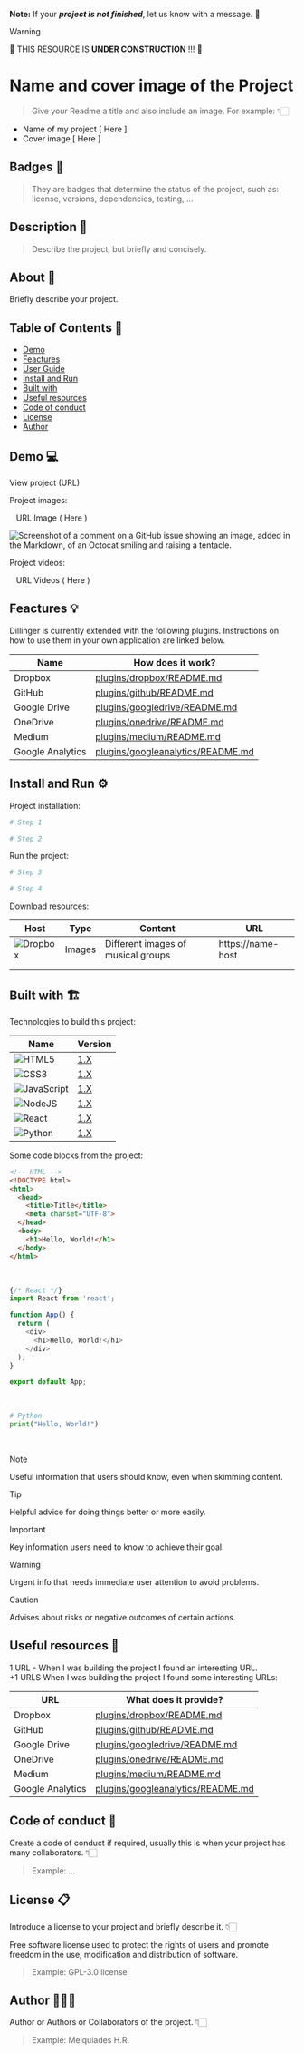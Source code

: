 **Note:** If your ***project is not finished***, let us know with a message. 👀 

> [!WARNING]
> 🚧️ THIS RESOURCE IS **UNDER CONSTRUCTION** !!! 🚧️

# Name and cover image of the Project

  > Give your Readme a title and also include an image. For example: 👇🏻

* Name of my project [ Here ]
* Cover image [ Here ]

## Badges 🎫

  > They are badges that determine the status of the project, such as: license, versions, dependencies, testing, ...

## Description 📝 

  > Describe the project, but briefly and concisely.
 
## About 🚀

Briefly describe your project.

## Table of Contents 📑

* [Demo](#demo)
* [Feactures](#feactures)
* [User Guide](#user-guide)
* [Install and Run](#install-run)
* [Built with](#built-with)
* [Useful resources](#useful-resources)
* [Code of conduct](#code-of-conduct)
* [License](#license)
* [Author](#author)


## Demo 💻

View project (URL)

Project images:

  &nbsp;&nbsp; URL Image ( Here )

![Screenshot of a comment on a GitHub issue showing an image, added in the Markdown, of an Octocat smiling and raising a tentacle.](https://myoctocat.com/assets/images/base-octocat.svg)

Project videos:

  &nbsp;&nbsp; URL Videos ( Here )

## Feactures 💡

Dillinger is currently extended with the following plugins.
Instructions on how to use them in your own application are linked below.

| Name | How does it work? |
| ---- | ----------------- |
| Dropbox | [plugins/dropbox/README.md](plugins/dropbox/README.md) |
| GitHub  | [plugins/github/README.md](plugins/github/README.md) |
| Google Drive | [plugins/googledrive/README.md](plugins/googledrive/README.md) |
| OneDrive | [plugins/onedrive/README.md](plugins/onedrive/README.md) |
| Medium | [plugins/medium/README.md](plugins/medium/README.md) |
| Google Analytics | [plugins/googleanalytics/README.md](plugins/googleanalytics/README.md) |

## Install and Run ⚙️

Project installation:

```bash
# Step 1
```
```bash
# Step 2
```

Run the project:

```bash
# Step 3
```
```bash
# Step 4
```

Download resources:

| Host | Type | Content | URL |
| ---- | ---- | ------- | --- |
| ![Dropbox](https://img.shields.io/badge/Dropbox-%233B4D98.svg?style=for-the-badge&logo=Dropbox&logoColor=white) | Images | Different images of musical groups | https://name-host |
||               |         |     |
||               |         |     |


## Built with 🏗️

Technologies to build this project:

| Name | Version |
| ---- | ------- |
| ![HTML5](https://img.shields.io/badge/html5-%23E34F26.svg?style=for-the-badge&logo=html5&logoColor=white) | [1.X](/html) |
| ![CSS3](https://img.shields.io/badge/css3-%231572B6.svg?style=for-the-badge&logo=css3&logoColor=white) | [1.X](/css) |
| ![JavaScript](https://img.shields.io/badge/javascript-%23323330.svg?style=for-the-badge&logo=javascript&logoColor=%23F7DF1E) | [1.X](/javascript) |
| ![NodeJS](https://img.shields.io/badge/node.js-6DA55F?style=for-the-badge&logo=node.js&logoColor=white) | [1.X](/node) |
| ![React](https://img.shields.io/badge/react-%2320232a.svg?style=for-the-badge&logo=react&logoColor=%2361DAFB) | [1.X](/react) |
| ![Python](https://img.shields.io/badge/python-3670A0?style=for-the-badge&logo=python&logoColor=ffdd54) | [1.X](/python) |

Some code blocks from the project:

```html
<!-- HTML -->
<!DOCTYPE html>
<html>
  <head>
    <title>Title</title>  
    <meta charset="UTF-8">
  </head>
  <body>
    <h1>Hello, World!</h1>
  </body>
</html>
```

<br/>

```javascript
{/* React */}
import React from 'react';

function App() {
  return (
    <div>
      <h1>Hello, World!</h1>
    </div>
  );
}

export default App;
```

<br />

```python
# Python
print("Hello, World!")
```

<br/>

> [!NOTE]
> Useful information that users should know, even when skimming content.

> [!TIP]
> Helpful advice for doing things better or more easily.

> [!IMPORTANT]
> Key information users need to know to achieve their goal.

> [!WARNING]
> Urgent info that needs immediate user attention to avoid problems.

> [!CAUTION]
> Advises about risks or negative outcomes of certain actions.

## Useful resources 🔧

1 URL - When I was building the project I found an interesting URL.
<br />
+1 URLS When I was building the project I found some interesting URLs:

| URL | What does it provide? |
| ---- | -------------------- |
| Dropbox | [plugins/dropbox/README.md](plugins/dropbox/README.md) |
| GitHub  | [plugins/github/README.md](plugins/github/README.md) |
| Google Drive | [plugins/googledrive/README.md](plugins/googledrive/README.md) |
| OneDrive | [plugins/onedrive/README.md](plugins/onedrive/README.md) |
| Medium | [plugins/medium/README.md](plugins/medium/README.md) |
| Google Analytics | [plugins/googleanalytics/README.md](plugins/googleanalytics/README.md) |

## Code of conduct 🤝

Create a code of conduct if required, usually this is when your project has many collaborators. 👇🏻

  > Example: ...

## License 📋

Introduce a license to your project and briefly describe it. 👇🏻

Free software license used to protect the rights of users and promote freedom in the use, modification and distribution of software.

  > Example: GPL-3.0 license

## Author 🧑🏻‍💻

Author or Authors or Collaborators of the project. 👇🏻

  > Example: Melquiades H.R.

